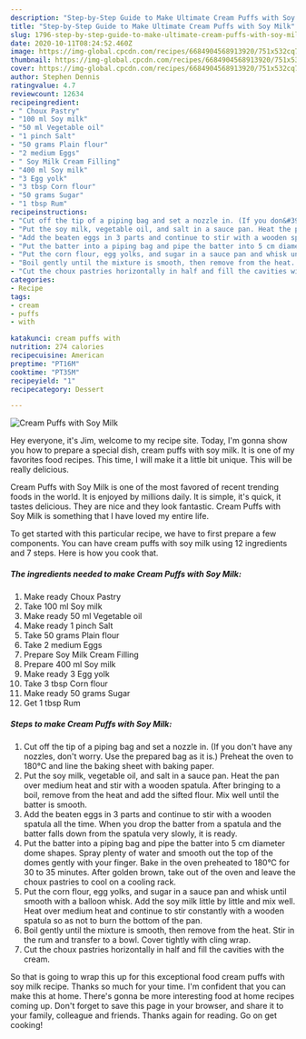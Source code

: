 ```yaml
---
description: "Step-by-Step Guide to Make Ultimate Cream Puffs with Soy Milk"
title: "Step-by-Step Guide to Make Ultimate Cream Puffs with Soy Milk"
slug: 1796-step-by-step-guide-to-make-ultimate-cream-puffs-with-soy-milk
date: 2020-10-11T08:24:52.460Z
image: https://img-global.cpcdn.com/recipes/6684904568913920/751x532cq70/cream-puffs-with-soy-milk-recipe-main-photo.jpg
thumbnail: https://img-global.cpcdn.com/recipes/6684904568913920/751x532cq70/cream-puffs-with-soy-milk-recipe-main-photo.jpg
cover: https://img-global.cpcdn.com/recipes/6684904568913920/751x532cq70/cream-puffs-with-soy-milk-recipe-main-photo.jpg
author: Stephen Dennis
ratingvalue: 4.7
reviewcount: 12634
recipeingredient:
- " Choux Pastry"
- "100 ml Soy milk"
- "50 ml Vegetable oil"
- "1 pinch Salt"
- "50 grams Plain flour"
- "2 medium Eggs"
- " Soy Milk Cream Filling"
- "400 ml Soy milk"
- "3 Egg yolk"
- "3 tbsp Corn flour"
- "50 grams Sugar"
- "1 tbsp Rum"
recipeinstructions:
- "Cut off the tip of a piping bag and set a nozzle in. (If you don&#39;t have any nozzles, don&#39;t worry. Use the prepared bag as it is.) Preheat the oven to 180°C and line the baking sheet with baking paper."
- "Put the soy milk, vegetable oil, and salt in a sauce pan. Heat the pan over medium heat and stir with a wooden spatula. After bringing to a boil, remove from the heat and add the sifted flour. Mix well until the batter is smooth."
- "Add the beaten eggs in 3 parts and continue to stir with a wooden spatula all the time. When you drop the batter from a spatula and the batter falls down from the spatula very slowly, it is ready."
- "Put the batter into a piping bag and pipe the batter into 5 cm diameter dome shapes. Spray plenty of water and smooth out the top of the domes gently with your finger. Bake in the oven preheated to 180°C  for 30 to 35 minutes. After golden brown, take out of the oven and leave the choux pastries to cool on a cooling rack."
- "Put the corn flour, egg yolks, and sugar in a sauce pan and whisk until smooth with a balloon whisk. Add the soy milk little by little and mix well. Heat over medium heat and continue to stir constantly with a wooden spatula so as not to burn the bottom of the pan."
- "Boil gently until the mixture is smooth, then remove from the heat. Stir in the rum and transfer to a bowl. Cover tightly with cling wrap."
- "Cut the choux pastries horizontally in half and fill the cavities with the cream."
categories:
- Recipe
tags:
- cream
- puffs
- with

katakunci: cream puffs with 
nutrition: 274 calories
recipecuisine: American
preptime: "PT16M"
cooktime: "PT35M"
recipeyield: "1"
recipecategory: Dessert

---
```



![Cream Puffs with Soy Milk](https://img-global.cpcdn.com/recipes/6684904568913920/751x532cq70/cream-puffs-with-soy-milk-recipe-main-photo.jpg)

Hey everyone, it's Jim, welcome to my recipe site. Today, I'm gonna show you how to prepare a special dish, cream puffs with soy milk. It is one of my favorites food recipes. This time, I will make it a little bit unique. This will be really delicious.



Cream Puffs with Soy Milk is one of the most favored of recent trending foods in the world. It is enjoyed by millions daily. It is simple, it's quick, it tastes delicious. They are nice and they look fantastic. Cream Puffs with Soy Milk is something that I have loved my entire life.


To get started with this particular recipe, we have to first prepare a few components. You can have cream puffs with soy milk using 12 ingredients and 7 steps. Here is how you cook that.

<!--inarticleads1-->

##### The ingredients needed to make Cream Puffs with Soy Milk:

1. Make ready  Choux Pastry
1. Take 100 ml Soy milk
1. Make ready 50 ml Vegetable oil
1. Make ready 1 pinch Salt
1. Take 50 grams Plain flour
1. Take 2 medium Eggs
1. Prepare  Soy Milk Cream Filling
1. Prepare 400 ml Soy milk
1. Make ready 3 Egg yolk
1. Take 3 tbsp Corn flour
1. Make ready 50 grams Sugar
1. Get 1 tbsp Rum




<!--inarticleads2-->

##### Steps to make Cream Puffs with Soy Milk:

1. Cut off the tip of a piping bag and set a nozzle in. (If you don&#39;t have any nozzles, don&#39;t worry. Use the prepared bag as it is.) Preheat the oven to 180°C and line the baking sheet with baking paper.
1. Put the soy milk, vegetable oil, and salt in a sauce pan. Heat the pan over medium heat and stir with a wooden spatula. After bringing to a boil, remove from the heat and add the sifted flour. Mix well until the batter is smooth.
1. Add the beaten eggs in 3 parts and continue to stir with a wooden spatula all the time. When you drop the batter from a spatula and the batter falls down from the spatula very slowly, it is ready.
1. Put the batter into a piping bag and pipe the batter into 5 cm diameter dome shapes. Spray plenty of water and smooth out the top of the domes gently with your finger. Bake in the oven preheated to 180°C  for 30 to 35 minutes. After golden brown, take out of the oven and leave the choux pastries to cool on a cooling rack.
1. Put the corn flour, egg yolks, and sugar in a sauce pan and whisk until smooth with a balloon whisk. Add the soy milk little by little and mix well. Heat over medium heat and continue to stir constantly with a wooden spatula so as not to burn the bottom of the pan.
1. Boil gently until the mixture is smooth, then remove from the heat. Stir in the rum and transfer to a bowl. Cover tightly with cling wrap.
1. Cut the choux pastries horizontally in half and fill the cavities with the cream.




So that is going to wrap this up for this exceptional food cream puffs with soy milk recipe. Thanks so much for your time. I'm confident that you can make this at home. There's gonna be more interesting food at home recipes coming up. Don't forget to save this page in your browser, and share it to your family, colleague and friends. Thanks again for reading. Go on get cooking!
